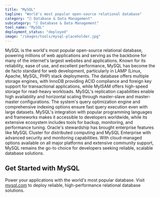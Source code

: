 ```yaml
---
title: "MySQL"
tagline: "World's most popular open-source relational database"
category: "🗄️ Database & Data Management"
subcategory: "🗄️ Database & Data Management"
tool_name: "MySQL"
deployment_status: "deployed"
image: "/images/tools/mysql-placeholder.jpg"
---
```

MySQL is the world's most popular open-source relational database, powering millions of web applications and serving as the backbone for many of the internet's largest websites and applications. Known for its reliability, ease of use, and excellent performance, MySQL has become the de facto standard for web development, particularly in LAMP (Linux, Apache, MySQL, PHP) stack deployments. The database offers multiple storage engines, with InnoDB providing ACID compliance and foreign key support for transactional applications, while MyISAM offers high-speed storage for read-heavy workloads. MySQL's replication capabilities enable high availability and horizontal scaling through master-slave and master-master configurations. The system's query optimization engine and comprehensive indexing options ensure fast query execution even with large datasets. MySQL's integration with popular programming languages and frameworks makes it accessible to developers worldwide, while its extensive ecosystem includes tools for backup, monitoring, and performance tuning. Oracle's stewardship has brought enterprise features like MySQL Cluster for distributed computing and MySQL Enterprise with advanced security and monitoring capabilities. With cloud-managed options available on all major platforms and extensive community support, MySQL remains the go-to choice for developers seeking reliable, scalable database solutions.

## Get Started with MySQL

Power your applications with the world's most popular database. Visit [mysql.com](https://www.mysql.com) to deploy reliable, high-performance relational database solutions.
